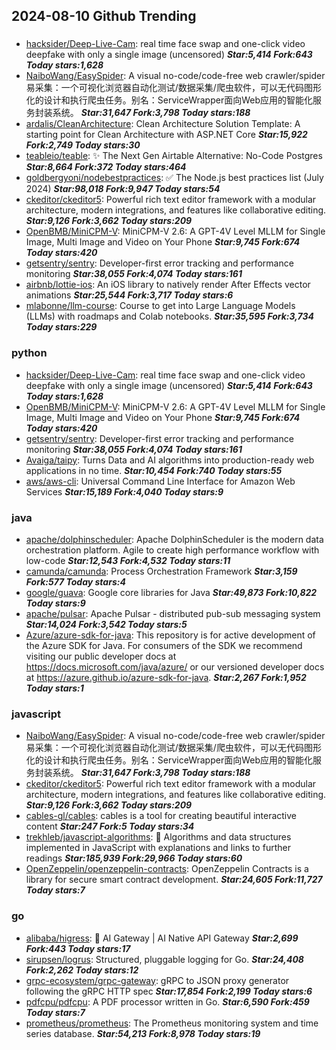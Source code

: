 ## 2024-08-10 Github Trending

### 
* [hacksider/Deep-Live-Cam](https://github.com/hacksider/Deep-Live-Cam): real time face swap and one-click video deepfake with only a single image (uncensored) ***Star:5,414 Fork:643 Today stars:1,628***
* [NaiboWang/EasySpider](https://github.com/NaiboWang/EasySpider): A visual no-code/code-free web crawler/spider易采集：一个可视化浏览器自动化测试/数据采集/爬虫软件，可以无代码图形化的设计和执行爬虫任务。别名：ServiceWrapper面向Web应用的智能化服务封装系统。 ***Star:31,647 Fork:3,798 Today stars:188***
* [ardalis/CleanArchitecture](https://github.com/ardalis/CleanArchitecture): Clean Architecture Solution Template: A starting point for Clean Architecture with ASP.NET Core ***Star:15,922 Fork:2,749 Today stars:30***
* [teableio/teable](https://github.com/teableio/teable): ✨ The Next Gen Airtable Alternative: No-Code Postgres ***Star:8,664 Fork:372 Today stars:464***
* [goldbergyoni/nodebestpractices](https://github.com/goldbergyoni/nodebestpractices): ✅ The Node.js best practices list (July 2024) ***Star:98,018 Fork:9,947 Today stars:54***
* [ckeditor/ckeditor5](https://github.com/ckeditor/ckeditor5): Powerful rich text editor framework with a modular architecture, modern integrations, and features like collaborative editing. ***Star:9,126 Fork:3,662 Today stars:209***
* [OpenBMB/MiniCPM-V](https://github.com/OpenBMB/MiniCPM-V): MiniCPM-V 2.6: A GPT-4V Level MLLM for Single Image, Multi Image and Video on Your Phone ***Star:9,745 Fork:674 Today stars:420***
* [getsentry/sentry](https://github.com/getsentry/sentry): Developer-first error tracking and performance monitoring ***Star:38,055 Fork:4,074 Today stars:161***
* [airbnb/lottie-ios](https://github.com/airbnb/lottie-ios): An iOS library to natively render After Effects vector animations ***Star:25,544 Fork:3,717 Today stars:6***
* [mlabonne/llm-course](https://github.com/mlabonne/llm-course): Course to get into Large Language Models (LLMs) with roadmaps and Colab notebooks. ***Star:35,595 Fork:3,734 Today stars:229***

### python
* [hacksider/Deep-Live-Cam](https://github.com/hacksider/Deep-Live-Cam): real time face swap and one-click video deepfake with only a single image (uncensored) ***Star:5,414 Fork:643 Today stars:1,628***
* [OpenBMB/MiniCPM-V](https://github.com/OpenBMB/MiniCPM-V): MiniCPM-V 2.6: A GPT-4V Level MLLM for Single Image, Multi Image and Video on Your Phone ***Star:9,745 Fork:674 Today stars:420***
* [getsentry/sentry](https://github.com/getsentry/sentry): Developer-first error tracking and performance monitoring ***Star:38,055 Fork:4,074 Today stars:161***
* [Avaiga/taipy](https://github.com/Avaiga/taipy): Turns Data and AI algorithms into production-ready web applications in no time. ***Star:10,454 Fork:740 Today stars:55***
* [aws/aws-cli](https://github.com/aws/aws-cli): Universal Command Line Interface for Amazon Web Services ***Star:15,189 Fork:4,040 Today stars:9***

### java
* [apache/dolphinscheduler](https://github.com/apache/dolphinscheduler): Apache DolphinScheduler is the modern data orchestration platform. Agile to create high performance workflow with low-code ***Star:12,543 Fork:4,532 Today stars:11***
* [camunda/camunda](https://github.com/camunda/camunda): Process Orchestration Framework ***Star:3,159 Fork:577 Today stars:4***
* [google/guava](https://github.com/google/guava): Google core libraries for Java ***Star:49,873 Fork:10,822 Today stars:9***
* [apache/pulsar](https://github.com/apache/pulsar): Apache Pulsar - distributed pub-sub messaging system ***Star:14,024 Fork:3,542 Today stars:5***
* [Azure/azure-sdk-for-java](https://github.com/Azure/azure-sdk-for-java): This repository is for active development of the Azure SDK for Java. For consumers of the SDK we recommend visiting our public developer docs at https://docs.microsoft.com/java/azure/ or our versioned developer docs at https://azure.github.io/azure-sdk-for-java. ***Star:2,267 Fork:1,952 Today stars:1***

### javascript
* [NaiboWang/EasySpider](https://github.com/NaiboWang/EasySpider): A visual no-code/code-free web crawler/spider易采集：一个可视化浏览器自动化测试/数据采集/爬虫软件，可以无代码图形化的设计和执行爬虫任务。别名：ServiceWrapper面向Web应用的智能化服务封装系统。 ***Star:31,647 Fork:3,798 Today stars:188***
* [ckeditor/ckeditor5](https://github.com/ckeditor/ckeditor5): Powerful rich text editor framework with a modular architecture, modern integrations, and features like collaborative editing. ***Star:9,126 Fork:3,662 Today stars:209***
* [cables-gl/cables](https://github.com/cables-gl/cables): cables is a tool for creating beautiful interactive content ***Star:247 Fork:5 Today stars:34***
* [trekhleb/javascript-algorithms](https://github.com/trekhleb/javascript-algorithms): 📝 Algorithms and data structures implemented in JavaScript with explanations and links to further readings ***Star:185,939 Fork:29,966 Today stars:60***
* [OpenZeppelin/openzeppelin-contracts](https://github.com/OpenZeppelin/openzeppelin-contracts): OpenZeppelin Contracts is a library for secure smart contract development. ***Star:24,605 Fork:11,727 Today stars:7***

### go
* [alibaba/higress](https://github.com/alibaba/higress): 🤖 AI Gateway | AI Native API Gateway ***Star:2,699 Fork:443 Today stars:17***
* [sirupsen/logrus](https://github.com/sirupsen/logrus): Structured, pluggable logging for Go. ***Star:24,408 Fork:2,262 Today stars:12***
* [grpc-ecosystem/grpc-gateway](https://github.com/grpc-ecosystem/grpc-gateway): gRPC to JSON proxy generator following the gRPC HTTP spec ***Star:17,854 Fork:2,199 Today stars:6***
* [pdfcpu/pdfcpu](https://github.com/pdfcpu/pdfcpu): A PDF processor written in Go. ***Star:6,590 Fork:459 Today stars:7***
* [prometheus/prometheus](https://github.com/prometheus/prometheus): The Prometheus monitoring system and time series database. ***Star:54,213 Fork:8,978 Today stars:19***
